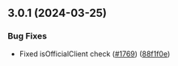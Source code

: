 ## 3.0.1 (2024-03-25)


### Bug Fixes

* Fixed isOfficialClient check ([#1769](https://github.com/wppconnect-team/wa-js/issues/1769)) ([88f1f0e](https://github.com/wppconnect-team/wa-js/commit/88f1f0e6daf18b0492ceffb6274adef02323dc35))



